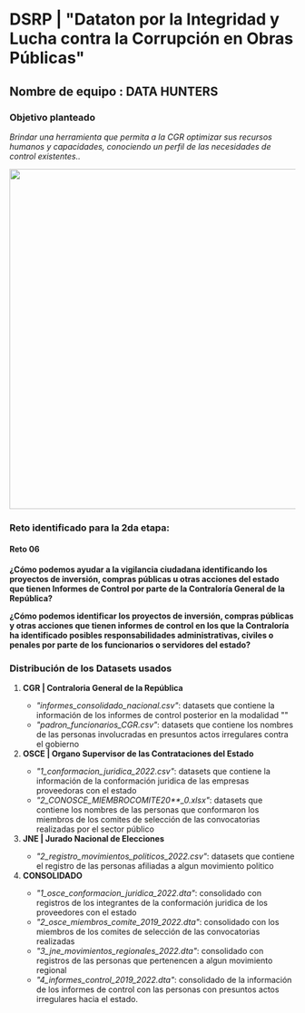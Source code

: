 # DSRP | "Dataton por la Integridad y Lucha contra la Corrupción en Obras Públicas"

## Nombre de equipo : **DATA HUNTERS**

### Objetivo planteado
<em>Brindar una herramienta que permita a la CGR optimizar sus recursos humanos y capacidades, conociendo un perfil de las necesidades de control existentes..</em>

<p align="center">
  <img width="600" src='.img/flujo_datos.png'>
</p>

### Reto identificado para la 2da etapa:
#### Reto 06
**¿Cómo podemos ayudar a la vigilancia ciudadana identificando los proyectos de inversión, compras públicas u otras acciones del estado que tienen Informes de Control por parte de la Contraloría General de la República?**

**¿Cómo podemos identificar los proyectos de inversión, compras públicas y otras acciones que tienen informes de control en los que la Contraloría ha identificado posibles responsabilidades administrativas, civiles o penales por parte de los funcionarios o servidores del estado?**


### Distribución de los Datasets usados 

<ol>
<li><b> CGR | Contraloria General de la República </b></li>
<ul>
  <li><em>"informes_consolidado_nacional.csv"</em>: datasets que contiene la información de los informes de control posterior en la modalidad ""</li>
  <li><em>"padron_funcionarios_CGR.csv"</em>: datasets que contiene los nombres de las personas involucradas en presuntos actos irregulares contra el gobierno</li>
 </ul>
<li><b> OSCE | Organo Supervisor de las Contrataciones del Estado </b></li> 
<ul>
  <li><em>"1_conformacion_juridica_2022.csv"</em>: datasets que contiene la información de la conformación juridica de las empresas proveedoras con el estado</li>
  <li><em>"2_CONOSCE_MIEMBROCOMITE20**_0.xlsx"</em>: datasets que contiene los nombres de las personas que conformaron los miembros de los comites de selección de las convocatorias realizadas por el sector público</li>
 </ul>
<li><b> JNE | Jurado Nacional de Elecciones </b></li>
<ul>
  <li><em>"2_registro_movimientos_politicos_2022.csv"</em>: datasets que contiene el registro de las personas afiliadas a algun movimiento politico</li>
 </ul>
<li><b> CONSOLIDADO </b></li>
 <ul>
  <li><em>"1_osce_conformacion_juridica_2022.dta"</em>: consolidado con registros de los integrantes de la conformación juridica de los proveedores con el estado </li>
  <li><em>"2_osce_miembros_comite_2019_2022.dta"</em>: consolidado con los miembros de los comites de selección de las convocatorias realizadas </li>
  <li><em>"3_jne_movimientos_regionales_2022.dta"</em>: consolidado con registros de las personas que pertenencen a algun movimiento regional</li>
  <li><em>"4_informes_control_2019_2022.dta"</em>: consolidado de la información de los informes de control con las personas con presuntos actos irregulares hacia el estado.</li>
 </ul>
</ol>
